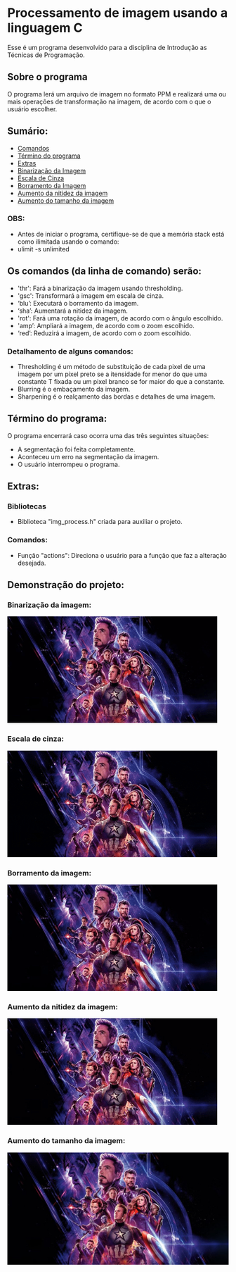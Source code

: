 # Processamento de imagem usando a linguagem C
Esse é um programa desenvolvido para a disciplina de Introdução as Técnicas de Programação.

## Sobre o programa
O programa lerá um arquivo de imagem no formato PPM e realizará uma ou mais operações de transformação na imagem, de acordo com o que o usuário escolher.

## Sumário:
- [Comandos](https://github.com/CamposGabriel/image-processing#os-comandos-da-linha-de-comando-serão)
- [Término do programa](https://github.com/CamposGabriel/image-processing#Término-do-programa)
- [Extras](https://github.com/CamposGabriel/image-processing#Extras)
- [Binarização da Imagem](https://github.com/CamposGabriel/image-processing#binarização-da-imagem)
- [Escala de Cinza](https://github.com/CamposGabriel/image-processing#Escala-de-cinza)
- [Borramento da Imagem](https://github.com/CamposGabriel/image-processing#borramento-da-imagem)
- [Aumento da nitidez da imagem](https://github.com/CamposGabriel/image-processing#aumento-da-nitidez-da-imagem)
- [Aumento do tamanho da imagem](https://github.com/CamposGabriel/image-processing#aumento-do-tamanho-da-imagem)


### OBS:
- Antes de iniciar o programa, certifique-se de que a memória stack está como ilimitada usando o comando:
- ulimit -s unlimited

## Os comandos (da linha de comando) serão:
- 'thr': Fará a binarização da imagem usando thresholding.
- 'gsc': Transformará a imagem em escala de cinza.
- ‘blu’: Executará o borramento da imagem.
- ‘sha’: Aumentará a nitidez da imagem.
- 'rot': Fará uma rotação da imagem, de acordo com o ângulo escolhido.
- 'amp’: Ampliará a imagem, de acordo com o zoom escolhido.
- ‘red’: Reduzirá a imagem, de acordo com o zoom escolhido.


### Detalhamento de alguns comandos:
- Thresholding é um método de substituição de cada pixel de uma imagem por um pixel preto se a itensidade for menor do que uma constante T fixada ou um pixel branco se for maior do que a constante.
- Blurring é o embaçamento da imagem.
- Sharpening é o realçamento das bordas e detalhes de uma imagem.


## Término do programa:
O programa encerrará caso ocorra uma das três seguintes situações:
- A segmentação foi feita completamente.
- Aconteceu um erro na segmentação da imagem.
- O usuário interrompeu o programa.

## Extras:

### Bibliotecas
- Biblioteca "img_process.h" criada para auxiliar o projeto.

### Comandos:
- Função "actions": Direciona o usuário para a função que faz a alteração desejada.

## Demonstração do projeto: 

### Binarização da imagem:
![Binarização](ex/gifs/thr.gif)

### Escala de cinza:
![Escala_de_Cinza](ex/gifs/gsc.gif)

### Borramento da imagem:
![Borramento](ex/gifs/blu.gif)

### Aumento da nitidez da imagem:
![Nitidez](ex/gifs/sha.gif)

### Aumento do tamanho da imagem:
![Amp](ex/amp_2.png)
